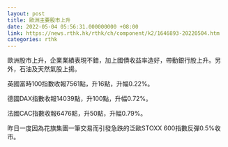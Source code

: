 ```yaml
---
layout: post
title: 歐洲主要股市上升
date: 2022-05-04 05:56:31.000000000 +08:00
link: https://news.rthk.hk/rthk/ch/component/k2/1646893-20220504.htm
categories: rthk
---
```


歐洲股市上升，企業業績表現不錯，加上國債收益率造好，帶動銀行股上升。另外，石油及天然氣股上揚。

英國富時100指數收報7561點，升16點，升幅0.22%。

德國DAX指數收報14039點，升100點，升幅0.72%。

法國CAC指數收報6476點，升50點，升幅0.79%。

昨日一度因為花旗集團一筆交易而引發急跌的泛歐STOXX 600指數反彈0.5%收市。

